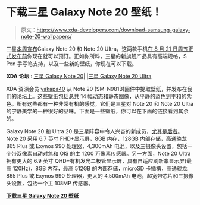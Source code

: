 # 下载三星 Galaxy Note 20 壁纸！

> 原文：<https://www.xda-developers.com/download-samsung-galaxy-note-20-wallpapers/>

三星[本周宣布](https://www.xda-developers.com/samsung-galaxy-note-20/)Galaxy Note 20 和 Note 20 Ultra，这两款手机[在 8 月 21 日周五正式发布前](https://www.xda-developers.com/best-galaxy-note-20-deals/)你现在就可以预订。正如你所料，三星的新旗舰产品具有高端规格，S Pen 手写笔支持，以及一些新的壁纸，你现在可以下载。

**XDA 论坛** : [三星 Galaxy Note 20](https://forum.xda-developers.com/galaxy-note-20)| |[三星 Galaxy Note 20 Ultra](https://forum.xda-developers.com/galaxy-note-20-ultra)

XDA 资深会员 [yakapa40](https://forum.xda-developers.com/member.php?u=4583018) 从 Note 20 (SM-N981B)固件中提取壁纸，并发布在我们的论坛上。这些壁纸包括总共 14 幅动态和静态图像，从平静的蓝色到平和的紫色。所有这些都有一种非常有机的感觉，它们是三星对 Note 20 和 Note 20 Ultra 的宁静美学的一种很好的品味。下面是一些壁纸，你可以在下面的链接看到其余的。

Galaxy Note 20 和 Ultra 20 是三星阵容中令人兴奋的新成员，[尤其是后者](https://www.xda-developers.com/dont-buy-regular-galaxy-note-20/)。Note 20 采用 6.7 英寸 FHD+显示屏，8GB 内存，128GB 内部存储，高通骁龙 865 Plus 或 Exynos 990 处理器，4,300mAh 电池，以及三摄像头设置，包括一个带双像素自动对焦和 OIS 的主 1200 万像素传感器。另一方面，Note 20 Ultra 拥有更大的 6.9 英寸 QHD+有机发光二极管显示屏，具有自适应刷新率显示屏(最高 120Hz)，8GB 内存，最高 512GB 的内部存储，microSD 卡插槽，高通骁龙 865 Plus 或 Exynos 990 处理器，更大的 4,500mAh 电池，超宽带芯片和三摄像头设置，包括一个主 108MP 传感器。

**[下载三星 Galaxy Note 20 壁纸](https://forum.xda-developers.com/galaxy-note-20/themes/galaxy-note-20-5g-n981-wallpaper-video-t4143763)**